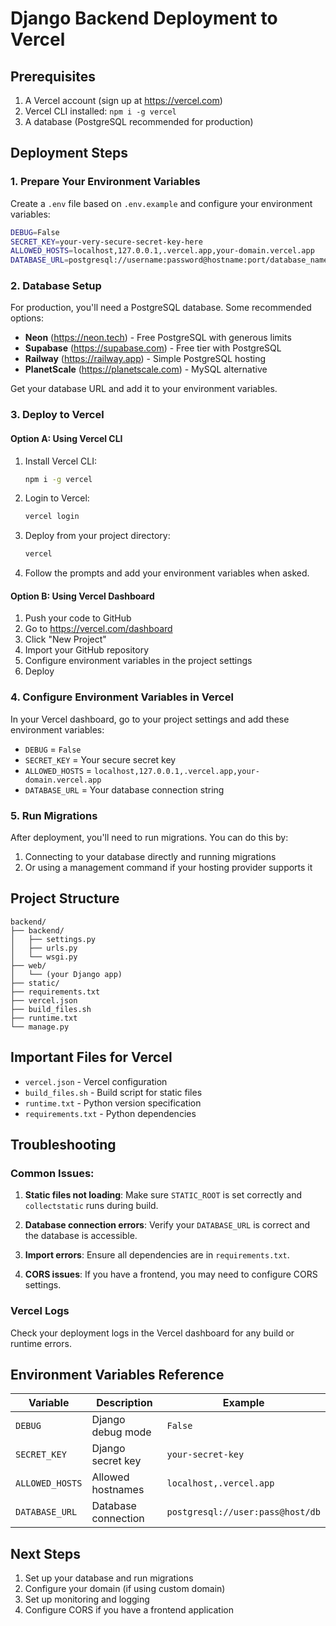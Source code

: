 # Django Backend Deployment to Vercel

## Prerequisites

1. A Vercel account (sign up at https://vercel.com)
2. Vercel CLI installed: `npm i -g vercel`
3. A database (PostgreSQL recommended for production)

## Deployment Steps

### 1. Prepare Your Environment Variables

Create a `.env` file based on `.env.example` and configure your environment variables:

```bash
DEBUG=False
SECRET_KEY=your-very-secure-secret-key-here
ALLOWED_HOSTS=localhost,127.0.0.1,.vercel.app,your-domain.vercel.app
DATABASE_URL=postgresql://username:password@hostname:port/database_name
```

### 2. Database Setup

For production, you'll need a PostgreSQL database. Some recommended options:

- **Neon** (https://neon.tech) - Free PostgreSQL with generous limits
- **Supabase** (https://supabase.com) - Free tier with PostgreSQL
- **Railway** (https://railway.app) - Simple PostgreSQL hosting
- **PlanetScale** (https://planetscale.com) - MySQL alternative

Get your database URL and add it to your environment variables.

### 3. Deploy to Vercel

#### Option A: Using Vercel CLI

1. Install Vercel CLI:
   ```bash
   npm i -g vercel
   ```

2. Login to Vercel:
   ```bash
   vercel login
   ```

3. Deploy from your project directory:
   ```bash
   vercel
   ```

4. Follow the prompts and add your environment variables when asked.

#### Option B: Using Vercel Dashboard

1. Push your code to GitHub
2. Go to https://vercel.com/dashboard
3. Click "New Project"
4. Import your GitHub repository
5. Configure environment variables in the project settings
6. Deploy

### 4. Configure Environment Variables in Vercel

In your Vercel dashboard, go to your project settings and add these environment variables:

- `DEBUG` = `False`
- `SECRET_KEY` = Your secure secret key
- `ALLOWED_HOSTS` = `localhost,127.0.0.1,.vercel.app,your-domain.vercel.app`
- `DATABASE_URL` = Your database connection string

### 5. Run Migrations

After deployment, you'll need to run migrations. You can do this by:

1. Connecting to your database directly and running migrations
2. Or using a management command if your hosting provider supports it

## Project Structure

```
backend/
├── backend/
│   ├── settings.py
│   ├── urls.py
│   └── wsgi.py
├── web/
│   └── (your Django app)
├── static/
├── requirements.txt
├── vercel.json
├── build_files.sh
├── runtime.txt
└── manage.py
```

## Important Files for Vercel

- `vercel.json` - Vercel configuration
- `build_files.sh` - Build script for static files
- `runtime.txt` - Python version specification
- `requirements.txt` - Python dependencies

## Troubleshooting

### Common Issues:

1. **Static files not loading**: Make sure `STATIC_ROOT` is set correctly and `collectstatic` runs during build.

2. **Database connection errors**: Verify your `DATABASE_URL` is correct and the database is accessible.

3. **Import errors**: Ensure all dependencies are in `requirements.txt`.

4. **CORS issues**: If you have a frontend, you may need to configure CORS settings.

### Vercel Logs

Check your deployment logs in the Vercel dashboard for any build or runtime errors.

## Environment Variables Reference

| Variable | Description | Example |
|----------|-------------|---------|
| `DEBUG` | Django debug mode | `False` |
| `SECRET_KEY` | Django secret key | `your-secret-key` |
| `ALLOWED_HOSTS` | Allowed hostnames | `localhost,.vercel.app` |
| `DATABASE_URL` | Database connection | `postgresql://user:pass@host/db` |

## Next Steps

1. Set up your database and run migrations
2. Configure your domain (if using custom domain)
3. Set up monitoring and logging
4. Configure CORS if you have a frontend application
